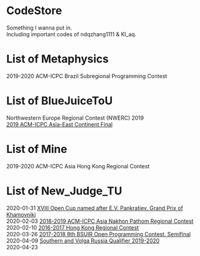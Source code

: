 # CodeStore
Something I wanna put in.<br/>
Including important codes of ndqzhang1111 & KI_aq.<br/>
# List of Metaphysics
2019-2020 ACM-ICPC Brazil Subregional Programming Contest
# List of BlueJuiceToU
Northwestern Europe Regional Contest (NWERC) 2019 <br/>
[2019 ACM-ICPC Asia-East Continent Final](https://github.com/KI-aq/CodeStore/tree/master/2019-2020-ICPC/2019ECfinal)
# List of Mine
2019-2020 ACM-ICPC Asia Hong Kong Regional Contest
# List of New_Judge_TU
2020-01-31 [XVIII Open Cup named after E.V. Pankratiev. Grand Prix of Khamovniki](https://github.com/KI-aq/CodeStore/tree/master/OpenCup/Grand%20Prix%20of%20Khamovniki)<br/>
2020-02-03 [2018-2019 ACM-ICPC Asia Nakhon Pathom Regional Contest](https://github.com/KI-aq/CodeStore/tree/master/2018-2019-ICPC/Asia-Nakhon_Pathom)<br/>
2020-02-10 [2016-2017 Hong Kong Regional Contest](https://github.com/KI-aq/CodeStore/tree/master/2016-2017-ICPC/2016-2017%20Hong%20Kong%20Regional%20Contest)<br/>
2020-03-26 [2017-2018 8th BSUIR Open Programming Contest. Semifinal](https://github.com/KI-aq/CodeStore/tree/master/Special/2017-2018%208th%20BSUIR%20Open%20Programming%20Contest.%20Semifinal)<br/>
2020-04-09 [Southern and Volga Russia Qualifier 2019-2020](https://github.com/KI-aq/CodeStore/tree/master/Special/Southern%20and%20Volga%20Russia%20Qualifier%202019-2020)<br/>
2020-04-23</br>
